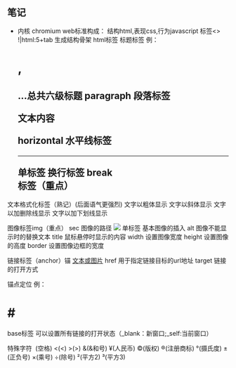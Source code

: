 ## 笔记
* 内核 chromium
web标准构成： 结构html,表现css,行为javascript
标签<>
!|html:5+tab 生成结构骨架
html标签
标题标签 例：<h1>,<h2>...总共六级标题
paragraph  段落标签  <P>文本内容</p>
horizontal 水平线标签 <hr />单标签
换行标签 break <br/>
标签（重点）  <div></div> <span></span>

文本格式化标签（熟记）(后面语气更强烈)
<b></b> <strong></strong> 文字以粗体显示
<i></i> <em></em> 文字以斜体显示
<s></s> <del></del> 文字以加删除线显示
<u></u> <ins></ins> 文字以加下划线显示

图像标签img（重点）
sec 图像的路径
<img src="图像URL="/>  单标签 基本图像的插入
alt 图像不能显示时的替换文本
title 鼠标悬停时显示的内容
width 设置图像宽度
height 设置图像的高度
border 设置图像边框的宽度

链接标签（anchor）锚
<a href="跳转目标" target="目标窗口的弹出方式">文本或图片</a>
href 用于指定链接目标的url地址
target 链接的打开方式

锚点定位
例：<a href="1"></a>
<h1 id="1">#</h1>

base标签
可以设置所有链接的打开状态（_blank：新窗口;_self:当前窗口）

特殊字符
&nbsp;(空格) &lt;(<) &gt;(>) &amp;(&和号) &yen;(人民币) &copy;(版权) &reg;(注册商标) &deg;(摄氏度) &plusmn;(正负号) &times;(乘号) &divide;(除号) &sup2;(平方2) &sup3;(平方3) 








